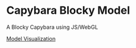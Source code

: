 # Capybara Blocky Model

A Blocky Capybara using JS/WebGL

[Model Visualization](https://rajkunamaneni.github.io/Capybara_Model/)
